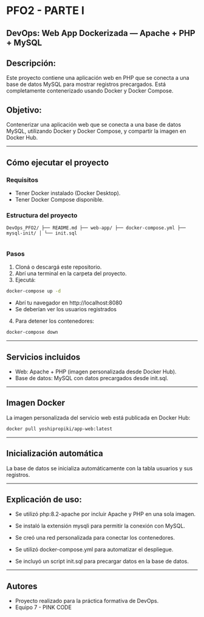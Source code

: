 # PFO2 - PARTE I 

## DevOps: Web App Dockerizada — Apache + PHP + MySQL

## Descripción:
Este proyecto contiene una aplicación web en PHP que se conecta a una base de datos MySQL para mostrar registros precargados. Está completamente contenerizado usando Docker y Docker Compose.
## Objetivo:
Contenerizar una aplicación web que se conecta a una base de datos MySQL, utilizando Docker y Docker Compose, y compartir la imagen en Docker Hub.

---

## Cómo ejecutar el proyecto
### Requisitos
- Tener Docker instalado (Docker Desktop).
- Tener Docker Compose disponible.

### Estructura del proyecto
```
DevOps_PFO2/ ├── README.md ├── web-app/ ├── docker-compose.yml ├── mysql-init/ │ └── init.sql
 
```
### Pasos

1. Cloná o descargá este repositorio.
2. Abrí una terminal en la carpeta del proyecto.
3. Ejecutá:

```bash
docker-compose up -d
```

- Abrí tu navegador en http://localhost:8080
- Se deberían ver los usuarios registrados

4. Para detener los contenedores:

```bash
docker-compose down
```

---

## Servicios incluidos
- Web: Apache + PHP (imagen personalizada desde Docker Hub).
- Base de datos: MySQL con datos precargados desde init.sql.

---

## Imagen Docker
La imagen personalizada del servicio web está publicada en Docker Hub:

```bash
docker pull yoshipropiki/app-web:latest
```

---

## Inicialización automática
La base de datos se inicializa automáticamente con la tabla usuarios y sus registros.

---

## Explicación de uso:
- Se utilizó php:8.2-apache por incluir Apache y PHP en una sola imagen.

- Se instaló la extensión mysqli para permitir la conexión con MySQL.

- Se creó una red personalizada para conectar los contenedores.

- Se utilizó docker-compose.yml para automatizar el despliegue.

- Se incluyó un script init.sql para precargar datos en la base de datos.

---

## Autores
- Proyecto realizado para la práctica formativa de DevOps.
- Equipo 7 - PINK CODE